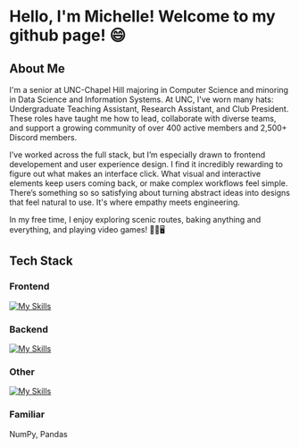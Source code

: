 # Hello, I'm Michelle! Welcome to my github page! 😄

## About Me
I'm a senior at UNC-Chapel Hill majoring in Computer Science and minoring in Data Science and Information Systems. At UNC, I've worn many hats: Undergraduate Teaching Assistant, Research Assistant, and Club President. These roles have taught me how to lead, collaborate with diverse teams, and support a growing community of over 400 active members and 2,500+ Discord members.

I’ve worked across the full stack, but I’m especially drawn to frontend developement and user experience design. I find it incredibly rewarding to figure out what makes an interface click. What visual and interactive elements keep users coming back, or make complex workflows feel simple. There’s something so so satisfying about turning abstract ideas into designs that feel natural to use. It's where empathy meets engineering.

In my free time, I enjoy exploring scenic routes, baking anything and everything, and playing video games! 🍃🍰🖥️

<!--## Projects-->

## Tech Stack
### Frontend
[![My Skills](https://skillicons.dev/icons?i=angular,react,html,css,ts,js)](https://skillicons.dev)
### Backend
[![My Skills](https://skillicons.dev/icons?i=py,mysql,sqlite,fastapi,express)](https://skillicons.dev)
### Other
[![My Skills](https://skillicons.dev/icons?i=docker,figma,java,c)](https://skillicons.dev)
### Familiar
NumPy, Pandas


<!--
https://github.com/tandpfun/skill-icons#readme

**mhn098/mhn098** is a ✨ _special_ ✨ repository because its `README.md` (this file) appears on your GitHub profile.

Here are some ideas to get you started:

- 🔭 I’m currently working on ...
- 🌱 I’m currently learning ...
- 👯 I’m looking to collaborate on ...
- 🤔 I’m looking for help with ...
- 💬 Ask me about ...
- 📫 How to reach me: ...
- 😄 Pronouns: ...
- ⚡ Fun fact: ...
-->
